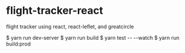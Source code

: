 # flight-tracker-react
flight tracker using react, react-leflet, and greatcircle

$ yarn run dev-server
$ yarn run build
$ yarn test -- --watch
$ yarn run build:prod
